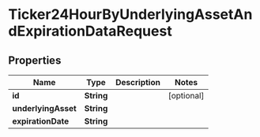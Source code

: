 

# Ticker24HourByUnderlyingAssetAndExpirationDataRequest


## Properties

| Name | Type | Description | Notes |
|------------ | ------------- | ------------- | -------------|
|**id** | **String** |  |  [optional] |
|**underlyingAsset** | **String** |  |  |
|**expirationDate** | **String** |  |  |



